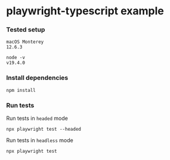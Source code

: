 # playwright-typescript example

### Tested setup

```
macOS Monterey
12.6.3
```
```
node -v
v19.4.0
```

### Install dependencies

```
npm install
```

### Run tests

Run tests in `headed` mode
```
npx playwright test --headed
```

Run tests in `headless` mode
```
npx playwright test
```
